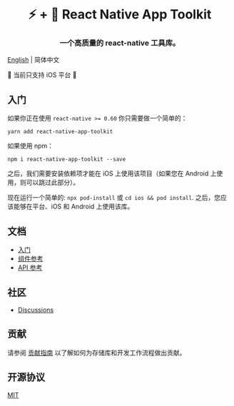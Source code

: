 <div align="center">
  <h1 align="center">⚡️ + 📱 React Native App Toolkit</h1>
  <h3 align="center">一个高质量的 react-native 工具库。</h3>
</div>

[English](https://github.com/luoxuhai/react-native-app-toolkit#%EF%B8%8F---react-native-app-toolkit) | 简体中文

🚧 当前只支持 iOS 平台 🚧

## 入门

如果你正在使用 `react-native >= 0.60` 你只需要做一个简单的：

```shell
yarn add react-native-app-toolkit
```

如果使用 npm：

```shell
npm i react-native-app-toolkit --save
```

之后，我们需要安装依赖项才能在 iOS 上使用该项目（如果您在 Android 上使用，则可以跳过此部分）。

现在运行一个简单的: `npx pod-install` 或 `cd ios && pod install`. 之后，您应该能够在平台、iOS 和 Android 上使用该库。

## 文档

- [入门](https://luoxuhai.github.io/react-native-app-toolkit/docs/getting-started)
- [组件参考](https://luoxuhai.github.io/react-native-app-toolkit/docs/components/quick-look-view)
- [API 参考](https://luoxuhai.github.io/react-native-app-toolkit/docs/api/get-video-thumbnail)

## 社区

- [Discussions](https://github.com/luoxuhai/react-native-app-toolkit/discussions)

## 贡献

请参阅 [贡献指南](CONTRIBUTING.md) 以了解如何为存储库和开发工作流程做出贡献。

## 开源协议

[MIT](/LICENSE)
